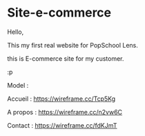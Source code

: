 # Site-e-commerce


Hello,

This my first real website for PopSchool Lens.

this is E-commerce site for my customer.

:p





Model :

Accueil : https://wireframe.cc/Tcp5Kg

A propos : https://wireframe.cc/n2vw6C

Contact : https://wireframe.cc/fdKJmT
